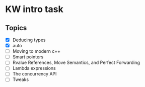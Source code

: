 # KW intro task
## Topics
- [x] Deducing types
- [x] auto
- [ ] Moving to modern c++
- [ ] Smart pointers
- [ ] Rvalue References, Move Semantics, and Perfect Forwarding
- [ ] Lambda expressions
- [ ] The concurrency API
- [ ] Tweaks
